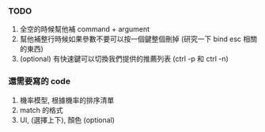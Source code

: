 ### TODO

1. 全空的時候幫他補 command + argument
2. 幫他補整行時候如果參數不要可以按一個鍵整個刪掉
  (研究一下 bind esc 相關的東西)
3. (optional) 有快速鍵可以切換我們提供的推薦列表 (ctrl -p 和 ctrl -n)

### 還需要寫的 code 

1. 機率模型, 根據機率的排序清單
2. match 的格式
3. UI, (選擇上下), 顏色 (optional)
